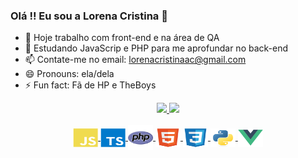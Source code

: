 ### Olá !! Eu sou a Lorena Cristina 👋

- 🔭 Hoje trabalho com front-end e na área de QA
- 🌱 Estudando JavaScrip e PHP para me aprofundar no back-end
- 📫 Contate-me no email: lorenacristinaac@gmail.com
- 😄 Pronouns: ela/dela
- ⚡ Fun fact: Fã de HP e TheBoys

<div align="center">
  <a href="https://github.com/ayatori95">
  <img height="180em" src="https://github-readme-stats.vercel.app/api?username=ayatori95&show_icons=true&theme=discord_old_blurple&include_all_commits=true&count_private=true"/>
  <img height="180em" src="https://github-readme-stats.vercel.app/api/top-langs/?username=ayatori95&layout=compact&langs_count=7&theme=discord_old_blurple"/>

  
 <div style="display: inline_block"><br>
  <img align="center" alt="Lores-Js" height="30" width="40" src="https://raw.githubusercontent.com/devicons/devicon/master/icons/javascript/javascript-plain.svg">
  <img align="center" alt="Lores-Ts" height="30" width="40" src="https://raw.githubusercontent.com/devicons/devicon/master/icons/typescript/typescript-plain.svg">
  <img align="center" alt="Lores-PHP" height="40" width="40" src="https://github.com/devicons/devicon/blob/master/icons/php/php-original.svg">
  <img align="center" alt="Lores-HTML" height="30" width="40" src="https://raw.githubusercontent.com/devicons/devicon/master/icons/html5/html5-original.svg">
  <img align="center" alt="Lores-CSS" height="30" width="40" src="https://raw.githubusercontent.com/devicons/devicon/master/icons/css3/css3-original.svg">
  <img align="center" alt="Lores-Python" height="30" width="40" src="https://raw.githubusercontent.com/devicons/devicon/master/icons/python/python-original.svg">
  <img align="center" alt="Lores-VueJs" height="30" width="40" src="https://github.com/devicons/devicon/blob/master/icons/vuejs/vuejs-original.svg">
 </div>

    
</div>
